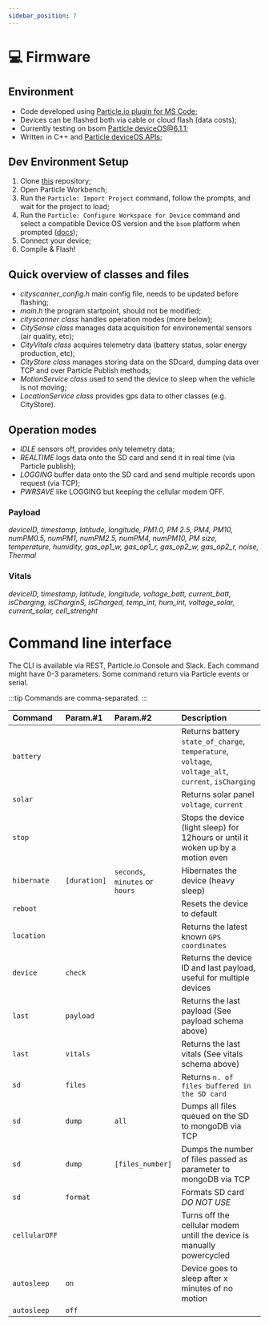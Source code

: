 ```yaml
---
sidebar_position: 7
---
```


# 💻 Firmware

## Environment

- Code developed using [Particle.io plugin for MS Code](https://www.particle.io/workbench/);
- Devices can be flashed both via cable or cloud flash (data costs);
- Currently testing on bsom [Particle deviceOS@6.1.1](https://docs.particle.io/reference/device-os/firmware);
- Written in C++ and [Particle deviceOS APIs](https://docs.particle.io/reference/device-os/firmware/);

## Dev Environment Setup

1. Clone [this](https://github.com/MIT-Senseable-City-Lab/flatburn-lte/) repository;
2. Open Particle Workbench;
3. Run the `Particle: Import Project` command, follow the prompts, and wait for the project to load;
4. Run the `Particle: Configure Workspace for Device` command and select a compatible Device OS version and the `bsom` platform when prompted ([docs](https://docs.particle.io/tutorials/developer-tools/workbench/#cloud-build-and-flash));
5. Connect your device;
6. Compile & Flash!

## Quick overview of classes and files

- _cityscanner_config.h_ main config file, needs to be updated before flashing;
- _main.h_ the program startpoint, should not be modified;
- _cityscanner class_ handles operation modes (more below);
- _CitySense class_ manages data acquisition for environemental sensors (air quality, etc);
- _CityVitals class_ acquires telemetry data (battery status, solar energy production, etc);
- _CityStore class_ manages storing data on the SDcard, dumping data over TCP and over Particle Publish methods;
- _MotionService class_ used to send the device to sleep when the vehicle is not moving;
- _LocationService class_ provides gps data to other classes (e.g. CityStore).

## Operation modes

- _IDLE_ sensors off, provides only telemetry data;
- _REALTIME_ logs data onto the SD card and send it in real time (via Particle publish);
- _LOGGING_ buffer data onto the SD card and send multiple records upon request (via TCP);
- _PWRSAVE_ like LOGGING but keeping the cellular modem OFF.

### Payload

_deviceID, timestamp, latitude, longitude, PM1.0, PM 2.5, PM4, PM10, numPM0.5, numPM1, numPM2.5, numPM4, numPM10, PM size, temperature, humidity, gas_op1_w, gas_op1_r, gas_op2_w, gas_op2_r, noise, Thermal_

### Vitals

_deviceID, timestamp, latitude, longitude, voltage_batt, current_batt, isCharging, isCharginS, isCharged, temp_int, hum_int, voltage_solar, current_solar, cell_strenght_

# Command line interface

The CLI is available via REST, Particle.io Console and Slack. Each command might have 0-3 parameters. Some command return via Particle events or serial.

:::tip
Commands are comma-separated.
:::

| Command       | Param.#1     | Param.#2                        | Description                                                                                         |
| :------------ | :----------- | :------------------------------ | :-------------------------------------------------------------------------------------------------- |
| `battery`     |              |                                 | Returns battery `state_of_charge`, `temperature`, `voltage`, `voltage_alt`, `current`, `isCharging` |
| `solar`       |              |                                 | Returns solar panel `voltage`, `current`                                                            |
| `stop`        |              |                                 | Stops the device (light sleep) for 12hours or until it woken up by a motion even                    |
| `hibernate`   | `[duration]` | `seconds`, `minutes` or `hours` | Hibernates the device (heavy sleep)                                                                 |
| `reboot`      |              |                                 | Resets the device to default                                                                        |
| `location`    |              |                                 | Returns the latest known `GPS coordinates`                                                          |
| `device`      | `check`      |                                 | Returns the device ID and last payload, useful for multiple devices                                 |
| `last`        | `payload`    |                                 | Returns the last payload (See payload schema above)                                                 |
| `last`        | `vitals`     |                                 | Returns the last vitals (See vitals schema above)                                                   |
| `sd`          | `files`      |                                 | Returns `n. of files buffered in the SD card`                                                       |
| `sd`          | `dump`       | `all`                           | Dumps all files queued on the SD to mongoDB via TCP                                                 |
| `sd`          | `dump`       | `[files_number]`                | Dumps the number of files passed as parameter to mongoDB via TCP                                    |
| `sd`          | `format`     |                                 | Formats SD card _DO NOT USE_                                                                        |
| `cellularOFF` |              |                                 | Turns off the cellular modem untill the device is manually powercycled                              |
| `autosleep`   | `on`         |                                 | Device goes to sleep after x minutes of no motion                                                   |
| `autosleep`   | `off`        |                                 |                                                                                                     |
